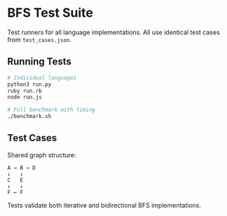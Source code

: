 # BFS Test Suite

Test runners for all language implementations. All use identical test cases from `test_cases.json`.

## Running Tests

```bash
# Individual languages
python3 run.py
ruby run.rb
node run.js

# Full benchmark with timing
./benchmark.sh
```

## Test Cases

Shared graph structure:
```
A → B → D
↓   ↓
C   E
↓   ↓
F ← F
```

Tests validate both iterative and bidirectional BFS implementations.
